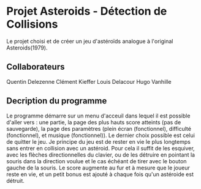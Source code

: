 # Projet Asteroids - Détection de Collisions
Le projet choisi et de créer un jeu d'astéroïds analogue à l'original Asteroids(1979).

## Collaborateurs
Quentin Delezenne
Clément Kieffer
Louis Delacour
Hugo Vanhille

## Decription du programme
Le programme démarre sur un menu d'acceuil dans lequel il est possible d'aller vers : une partie, la page des plus hauts score atteints (pas de sauvegarde), la page des paramètres (plein écran (fonctionnel), difficulté (fonctionnel), et musique (fonctionnel)). Le dernier choix possible est celui de quitter le jeu.
Je principe du jeu est de rester en vie le plus longtemps sans entrer en collision avec un astéroid. Pour cela il suffit de les esquiver, avec les flèches directionnelles du clavier, ou de les détruire en pointant la souris dans la direction voulue et le cas échéant de tirer avec le bouton gauche de la souris.
Le score augmente au fur et à mesure que le joueur reste en vie, et un petit bonus est ajouté à chaque fois qu'un astéroide est détruit.
